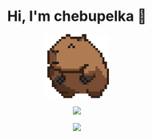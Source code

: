 <h1 align="center">Hi, I'm chebupelka 👋</h1>
<p align="center"> <img src="capyroll.gif"> </p>
<p align="center"><img src="https://www.codewars.com/users/chebupelka8/badges/large"></p>
<p align="center"><img src="https://github-readme-stats.vercel.app/api/top-langs/?username=chebupelka8&layout=compact&theme=dark"></p>
